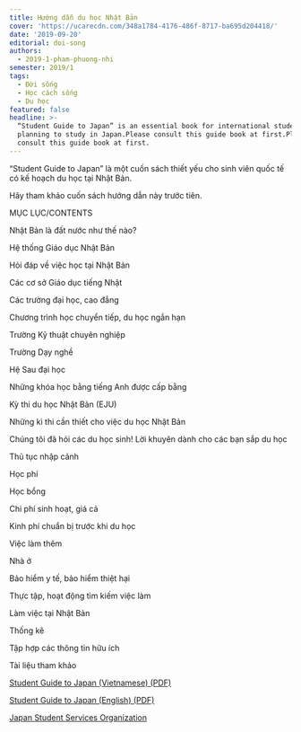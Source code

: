 ```yaml
---
title: Hướng dẫn du học Nhật Bản
cover: 'https://ucarecdn.com/348a1784-4176-486f-8717-ba695d204418/'
date: '2019-09-20'
editorial: doi-song
authors:
  - 2019-1-pham-phuong-nhi
semester: 2019/1
tags:
  - Đời sống
  - Học cách sống
  - Du học
featured: false
headline: >-
  “Student Guide to Japan” is an essential book for international students
  planning to study in Japan.Please consult this guide book at first.Please
  consult this guide book at first.
---
```

“Student Guide to Japan” là một cuốn sách thiết yếu cho sinh viên quốc tế có kế hoạch du học tại Nhật Bản.

Hãy tham khảo cuốn sách hướng dẫn này trước tiên.



MỤC LỤC/CONTENTS

Nhật Bản là đất nước như thế nào?

Hệ thống Giáo dục Nhật Bản

Hỏi đáp về việc học tại Nhật Bản

Các cơ sở Giáo dục tiếng Nhật

Các trường đại học, cao đẳng

Chương trình học chuyển tiếp, du học ngắn hạn

Trường Kỹ thuật chuyên nghiệp

Trường Dạy nghề

Hệ Sau đại học

Những khóa học bằng tiếng Anh được cấp bằng

Kỳ thi du học Nhật Bản (EJU)

Những kì thi cần thiết cho việc du học Nhật Bản

Chúng tôi đã hỏi các du học sinh! Lời khuyên dành cho các bạn sắp du học

Thủ tục nhập cảnh

Học phí

Học bổng

Chi phí sinh hoạt, giá cả

Kinh phí chuẩn bị trước khi du học

Việc làm thêm

Nhà ở

Bảo hiểm y tế, bảo hiểm thiệt hại

Thực tập, hoạt động tìm kiếm việc làm

Làm việc tại Nhật Bản

Thống kê

Tập hợp các thông tin hữu ích



Tài liệu tham khảo

[Student Guide to Japan (Vietnamese) (PDF)](http://www.jasso.go.jp/vi/study_j/__icsFiles/afieldfile/2016/11/29/sgtj_2016_vn_1.pdf)

[Student Guide to Japan (English) (PDF)](http://www.jasso.go.jp/en/study_j/__icsFiles/afieldfile/2017/05/22/sgtj_2017_e.pdf)

[Japan Student Services Organization](http://www.jasso.go.jp/en/index.html)
